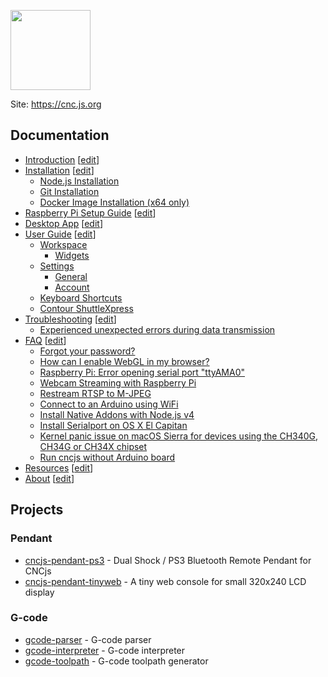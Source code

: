 [<img src="https://cnc.js.org/logo.png" width="128" height="128" />](https://cnc.js.org/)

Site: https://cnc.js.org

## Documentation
* [Introduction](https://cnc.js.org/docs/) [[edit](https://github.com/cncjs/cncjs.org/edit/master/pages/index.md)]
* [Installation](https://cnc.js.org/docs/installation/) [[edit](https://github.com/cncjs/cncjs.org/edit/master/pages/docs/installation/index.md)]
  - [Node.js Installation](https://cnc.js.org/docs/installation/#nodejs-installation)
  - [Git Installation](https://cnc.js.org/docs/installation/#git-installation)
  - [Docker Image Installation (x64 only)](https://cnc.js.org/docs/installation/#docker-image-installation-x64-only)
* [Raspberry Pi Setup Guide](https://cnc.js.org/docs/rpi-setup-guide/) [[edit](https://github.com/cncjs/cncjs.org/edit/master/pages/docs/rpi-setup-guide/index.md)]
* [Desktop App](https://cnc.js.org/docs/desktop-app/) [[edit](https://github.com/cncjs/cncjs.org/edit/master/pages/docs/desktop-app/index.md)]
* [User Guide](https://cnc.js.org/docs/user-guide/) [[edit](https://github.com/cncjs/cncjs.org/edit/master/pages/docs/user-guide/index.md)]
  - [Workspace](https://cnc.js.org/docs/user-guide/#workspace)
    - [Widgets](https://cnc.js.org/docs/user-guide/#widgets)
  - [Settings](https://cnc.js.org/docs/user-guide/#settings)
    - [General](https://cnc.js.org/docs/user-guide/#general)
    - [Account](https://cnc.js.org/docs/user-guide/#account)
  - [Keyboard Shortcuts](https://cnc.js.org/docs/user-guide/#keyboard-shortcuts)
  - [Contour ShuttleXpress](https://cnc.js.org/docs/user-guide/#contour-shuttlexpress)
* [Troubleshooting](https://cnc.js.org/docs/troubleshooting/) [[edit](https://github.com/cncjs/cncjs.org/edit/master/pages/docs/troubleshooting/index.md)]
  - [Experienced unexpected errors during data transmission](https://cnc.js.org/docs/troubleshooting/#experienced-unexpected-errors-during-data-transmission)
* [FAQ](https://cnc.js.org/docs/faq/) [[edit](https://github.com/cncjs/cncjs.org/edit/master/pages/docs/faq/index.md)]
  - [Forgot your password?](https://cnc.js.org/docs/faq/#forgot-your-password)
  - [How can I enable WebGL in my browser?](https://cnc.js.org/docs/faq/#how-can-i-enable-webgl-in-my-browser)
  - [Raspberry Pi: Error opening serial port "ttyAMA0"](https://cnc.js.org/docs/faq/#raspberry-pi-error-opening-serial-port-ttyama0)
  - [Webcam Streaming with Raspberry Pi](https://cnc.js.org/docs/faq/#webcam-streaming-with-raspberry-pi)
  - [Restream RTSP to M-JPEG](https://cnc.js.org/docs/faq/#restream-rtsp-to-m-jpeg)
  - [Connect to an Arduino using WiFi](https://cnc.js.org/docs/faq/#connect-to-an-arduino-using-wifi)
  - [Install Native Addons with Node.js v4](https://cnc.js.org/docs/faq/#install-native-addons-with-nodejs-v4)
  - [Install Serialport on OS X El Capitan](https://cnc.js.org/docs/faq/#install-serialport-on-os-x-el-capitan)
  - [Kernel panic issue on macOS Sierra for devices using the CH340G, CH34G or CH34X chipset](https://cnc.js.org/docs/faq/#kernel-panic-issue-on-macos-sierra-for-devices-using-the-ch340g-ch34g-or-ch34x-chipset)
  - [Run cncjs without Arduino board](https://cnc.js.org/docs/faq/#run-cncjs-without-arduino-board)
* [Resources](https://cnc.js.org/docs/resources/) [[edit](https://github.com/cncjs/cncjs.org/edit/master/pages/docs/resources/index.md)]
* [About](https://cnc.js.org/docs/about/) [[edit](https://github.com/cncjs/cncjs.org/edit/master/pages/docs/about/index.md)]

## Projects

### Pendant

* [cncjs-pendant-ps3](https://github.com/cncjs/cncjs-pendant-ps3) - Dual Shock / PS3 Bluetooth Remote Pendant for CNCjs
* [cncjs-pendant-tinyweb](https://github.com/cncjs/cncjs-pendant-tinyweb) - A tiny web console for small 320x240 LCD display

### G-code

* [gcode-parser](https://github.com/cncjs/gcode-parser) - G-code parser
* [gcode-interpreter](https://github.com/cncjs/gcode-interpreter) - G-code interpreter
* [gcode-toolpath](https://github.com/cncjs/gcode-toolpath) - G-code toolpath generator